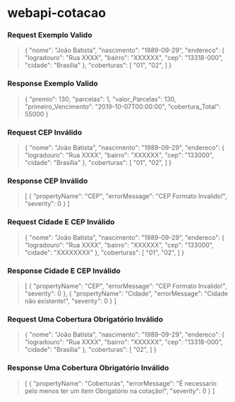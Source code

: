 # webapi-cotacao

### Request Exemplo Valido
> {
  "nome": "João Batista",
  "nascimento": "1989-09-29",
  "endereco": {
    "logradouro": "Rua XXXX",
    "bairro": "XXXXXX",
    "cep": "13318-000",
    "cidade": "Brasília"
  },
  "coberturas": [
    "01",
    "02",
  ]
}

### Response Exemplo Valido
> {
  "premio": 130,
  "parcelas": 1,
  "valor_Parcelas": 130,
  "primeiro_Vencimento": "2019-10-07T00:00:00",
  "cobertura_Total": 55000
}

### Request CEP Inválido
> {
  "nome": "João Batista",
  "nascimento": "1989-09-29",
  "endereco": {
    "logradouro": "Rua XXXX",
    "bairro": "XXXXXX",
    "cep": "133000",
    "cidade": "Brasília"
  },
  "coberturas": [
    "01",
    "02",
  ]
}

### Response CEP Inválido
> [
  {
    "propertyName": "CEP",
    "errorMessage": "CEP Formato Invalido!",
    "severity": 0
  }
]


### Request Cidade E CEP Inválido
> {
  "nome": "João Batista",
  "nascimento": "1989-09-29",
  "endereco": {
    "logradouro": "Rua XXXX",
    "bairro": "XXXXXX",
    "cep": "133000",
    "cidade": "XXXXXXXX"
  },
  "coberturas": [
    "01",
    "02",
  ]
}

### Response Cidade E CEP Inválido
> [
  {
    "propertyName": "CEP",
    "errorMessage": "CEP Formato Invalido!",
    "severity": 0
  },
  {
    "propertyName": "Cidade",
    "errorMessage": "Cidade não existente!",
    "severity": 0
  }
]

### Request Uma Cobertura Obrigatório Inválido
> {
  "nome": "João Batista",
  "nascimento": "1989-09-29",
  "endereco": {
    "logradouro": "Rua XXXX",
    "bairro": "XXXXXX",
    "cep": "13318-000",
    "cidade": "Brasília"
  },
  "coberturas": [
    "02",
  ]
}

### Response Uma Cobertura Obrigatório Inválido
> [
  {
    "propertyName": "Coberturas",
    "errorMessage": "É necessario pelo menos ter um item Obrigatório na cotação!",
    "severity": 0
  }
]

